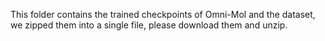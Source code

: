 This folder contains the trained checkpoints of Omni-Mol and the dataset, we zipped them into a single file, please download them and unzip.
